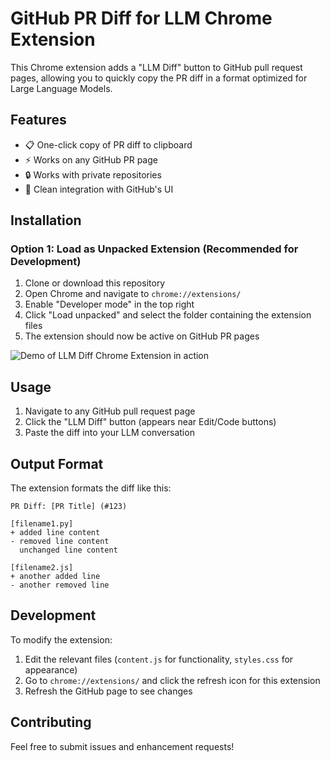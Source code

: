 # GitHub PR Diff for LLM Chrome Extension

This Chrome extension adds a "LLM Diff" button to GitHub pull request pages, allowing you to quickly copy the PR diff in a format optimized for Large Language Models.

## Features

- 📋 One-click copy of PR diff to clipboard
- ⚡ Works on any GitHub PR page
- 🔒 Works with private repositories
- 🎨 Clean integration with GitHub's UI

## Installation

### Option 1: Load as Unpacked Extension (Recommended for Development)

1. Clone or download this repository
2. Open Chrome and navigate to `chrome://extensions/`
3. Enable "Developer mode" in the top right
4. Click "Load unpacked" and select the folder containing the extension files
5. The extension should now be active on GitHub PR pages

![Demo of LLM Diff Chrome Extension in action](/pr-ask-ai.gif)


## Usage

1. Navigate to any GitHub pull request page
2. Click the "LLM Diff" button (appears near Edit/Code buttons)
3. Paste the diff into your LLM conversation

## Output Format

The extension formats the diff like this:

```
PR Diff: [PR Title] (#123)

[filename1.py]
+ added line content
- removed line content
  unchanged line content

[filename2.js]
+ another added line
- another removed line

```

## Development

To modify the extension:

1. Edit the relevant files (`content.js` for functionality, `styles.css` for appearance)
2. Go to `chrome://extensions/` and click the refresh icon for this extension
3. Refresh the GitHub page to see changes

## Contributing

Feel free to submit issues and enhancement requests!